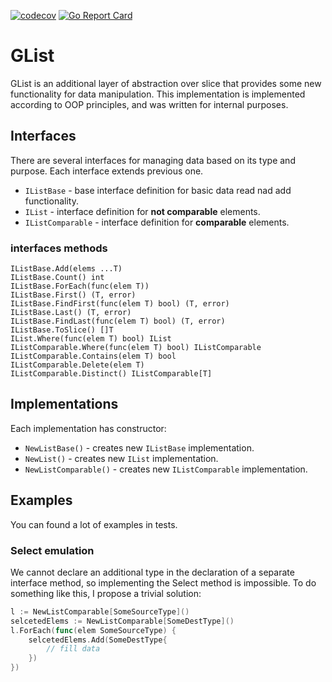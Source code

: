 [![codecov](https://codecov.io/gh/Kirel-tech/glist/branch/main/graph/badge.svg)](https://codecov.io/gh/Kirel-tech/glist)
[![Go Report Card](https://goreportcard.com/badge/github.com/Kirel-tech/glist)](https://goreportcard.com/report/github.com/Kirel-tech/glist)

# GList
GList is an additional layer of abstraction over slice that provides some new functionality for data manipulation.
This implementation is implemented according to OOP principles, and was written for internal purposes.

## Interfaces
There are several interfaces for managing data based on its type and purpose. Each interface extends previous one.
* `IListBase` - base interface definition for basic data read nad add functionality.
* `IList` - interface definition for **not comparable** elements.
* `IListComparable` - interface definition for **comparable** elements.

### interfaces methods
```
IListBase.Add(elems ...T)
IListBase.Count() int
IListBase.ForEach(func(elem T))
IListBase.First() (T, error)
IListBase.FindFirst(func(elem T) bool) (T, error)
IListBase.Last() (T, error)
IListBase.FindLast(func(elem T) bool) (T, error)
IListBase.ToSlice() []T
IList.Where(func(elem T) bool) IList
IListComparable.Where(func(elem T) bool) IListComparable
IListComparable.Contains(elem T) bool
IListComparable.Delete(elem T)
IListComparable.Distinct() IListComparable[T]
```

## Implementations
Each implementation has constructor:
* `NewListBase()` - creates new `IListBase` implementation.
* `NewList()` - creates new `IList` implementation.
* `NewListComparable()` - creates new `IListComparable` implementation.

## Examples
You can found a lot of examples in tests.
### Select emulation
We cannot declare an additional type in the declaration of a separate interface method, so implementing the Select method is impossible. 
To do something like this, I propose a trivial solution:
```go
l := NewListComparable[SomeSourceType]()
selcetedElems := NewListComparable[SomeDestType]()
l.ForEach(func(elem SomeSourceType) {
    selcetedElems.Add(SomeDestType{
	    // fill data	
    })
})
```
